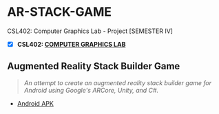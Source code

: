 # AR-STACK-GAME
 CSL402: Computer Graphics Lab - Project [SEMESTER IV]
 
  - [x] **CSL402: [COMPUTER GRAPHICS LAB](https://github.com/Amey-Thakur/COMPUTER-GRAPHICS-AND-COMPUTER-GRAPHICS-LAB)**
  
 ## Augmented Reality Stack Builder Game
 
  >_An attempt to create an augmented reality stack builder game for Android using Google's ARCore, Unity, and C#._
   
  - [Android APK](https://github.com/Amey-Thakur/AR-STACK-GAME/blob/main/AR-Stack-Game.apk?raw=true) 

